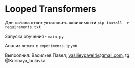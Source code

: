 # Looped Transformers

Для начала стоит установить зависимости ```pip install -r requirements.txt```

Запуска обучения - ```main.py```

Анализ лежит в ```experiments.ipynb```

Выпоолнил: Васильев Павел, vasilievpavel4@gmail.com, tg: @Kurinaya_bulavka
